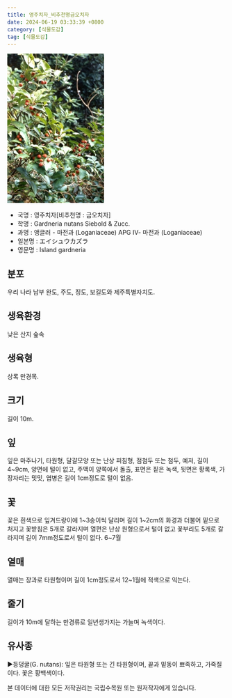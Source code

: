 ```yaml
---
title: 영주치자_비추천명금오치자
date: 2024-06-19 03:33:39 +0800
category: [식물도감]
tag: [식물도감]
---
```




![영주치자[비추천명 : 금오치자]](/assets/img/fileUpload/plants/basic/Loganiaceae/Gardneria/14830/6_th2.JPG)
- 국명 : 영주치자[비추천명 : 금오치자]
- 학명 : Gardneria nutans Siebold & Zucc.
- 과명 : 앵글러 - 마전과 (Loganiaceae) APG Ⅳ- 마전과 (Loganiaceae)
- 일본명 : エイシュウカズラ
- 영문명 : Island gardneria


## 분포
우리 나라 남부 완도, 주도, 징도, 보길도와 제주특별자치도.
## 생육환경
낮은 산지 숲속
## 생육형
상록 만경목.
## 크기
길이 10m.
## 잎
잎은 마주나기, 타원형, 달걀모양 또는 난상 피침형, 점첨두 또는 첨두, 예저, 길이 4~9cm, 양면에 털이 없고, 주맥이 양쪽에서 돌출, 표면은 짙은 녹색, 뒷면은 황록색, 가장자리는 밋밋, 엽병은 길이 1cm정도로 털이 없음.
## 꽃
꽃은 흰색으로 잎겨드랑이에 1~3송이씩 달리며 길이 1~2cm의 화경과 더불어 밑으로 처지고 꽃받침은 5개로 갈라지며 열편은 난상 원형으로서 털이 없고 꽃부리도 5개로 갈라지며 길이 7mm정도로서 털이 없다. 6~7월
## 열매
열매는 장과로 타원형이며 길이 1cm정도로서 12~1월에 적색으로 익는다.
## 줄기
길이가 10m에 달하는 만경류로 일년생가지는 가늘며 녹색이다.
## 유사종
▶등덩굴(G. nutans): 잎은 타원형 또는 긴 타원형이며, 끝과 밑동이 뾰족하고, 가죽질이다. 꽃은 황백색이다.






본 데이터에 대한 모든 저작권리는 국립수목원 또는 원저작자에게 있습니다.

